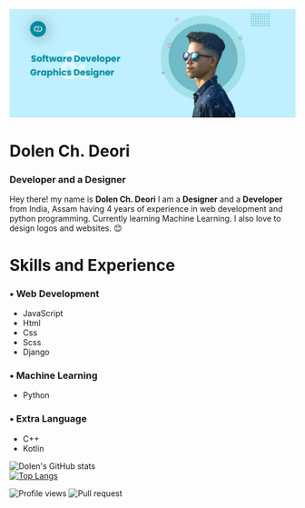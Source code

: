 ![Banner image](https://github.com/DolenDeori/DolenDeori/blob/main/banner.jpg)
# Dolen Ch. Deori
### Developer and a Designer

Hey there! my name is **Dolen Ch. Deori** I am a **Designer** and a **Developer** from India, Assam having 4 years of experience in web development and python programming. Currently learning Machine Learning. I also love to design logos and websites. 😊

# Skills and Experience
### • Web Development
* JavaScript 
* Html
* Css
* Scss
* Django

### • Machine Learning
* Python

### • Extra Language
* C++
* Kotlin

![Dolen's GitHub stats](https://github-readme-stats.vercel.app/api?username=DolenDeori&show_icons=true&theme=radical) <br>
[![Top Langs](https://github-readme-stats.vercel.app/api/top-langs/?username=DolenDeori&layout=compact)](https://github.com/DolenDeori/github-readme-stats)




![Profile views](https://gpvc.arturio.dev/DolenDeori)
![Pull request](https://img.shields.io/github/issues-pr/DolenDeori/github-readme-stats?color=0088ff)
